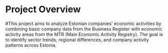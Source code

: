 # Project Overview
#This project aims to analyze Estonian companies’ economic activities by combining basic company data from the Business Register with economic activity areas from the MTR (Main Economic Activity Registry). The goal is to identify sector trends, regional differences, and company activity patterns across Estonia.
